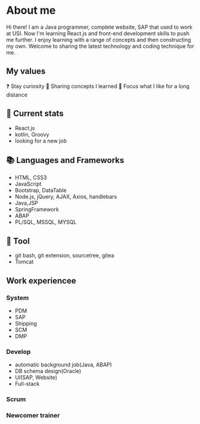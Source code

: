 # About me
Hi there! I am a Java programmer, complete website, SAP that used to work at USI. 
Now I'm learning React.js and front-end development skills to push me further.
I enjoy learning with a range of concepts and then constructing my own.
Welcome to sharing the latest technology and coding technique for me.

## My values
:question: Stay curiosity
:raised_hands: Sharing concepts I learned
:runner: Focus what I like for a long distance

## :children_crossing: Current stats
- React.js
- kotlin, Groovy
- looking for a new job

## 📚 Languages and Frameworks
- HTML, CSS3
- JavaScript
- Bootstrap, DataTable
- Node.js, jQuery, AJAX, Axios, handlebars
- Java,JSP
- SpringFramework
- ABAP
- PL/SQL, MSSQL, MYSQL

## 🔧 Tool
- git bash, git extension, sourcetree, gitea
- Tomcat

## Work experiencee
### System
- PDM
- SAP
- Shipping
- SCM
- DMP
### Develop
- automatic background job(Java, ABAP)
- DB schema design(Oracle)
- UI(SAP, Website)
- Full-stack
### Scrum
### Newcomer trainer
